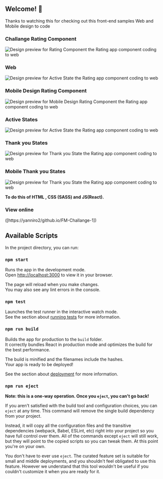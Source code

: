 ## Welcome! 👋

Thanks to watching this for checking out this front-end samples Web and Mobile design to code

### Challange Rating Component

![Design preview for Rating Component the  Rating  app component coding to web ](./Design/desktop-preview.jpg)

### Web

![Design preview for Active State the  Rating  app component coding to web ](./Design/desktop-design.jpg)

### Mobile Design Rating Component

![Design preview for Mobile Design Rating Component the  Rating  app component coding to web ](./Design/mobile-design.jpg)

### Active States

![Design preview for Active State the  Rating  app component coding to web ](./Design/active-states.jpg)

### Thank you States

![Design preview for Thank you State the  Rating  app component coding to web ](./Design/desktop-thank-you-state.jpg)

### Mobile Thank you States

![Design preview for Thank you State the  Rating  app component coding to web ](./Design/mobile-thank-you-state.jpg)

**To do this of HTML , CSS (SASS) and JS(React).**

### View online

([https://yanniro2/github.io/FM-Challange-1])

## Available Scripts

In the project directory, you can run:

### `npm start`

Runs the app in the development mode.\
Open [http://localhost:3000](http://localhost:3000) to view it in your browser.

The page will reload when you make changes.\
You may also see any lint errors in the console.

### `npm test`

Launches the test runner in the interactive watch mode.\
See the section about [running tests](https://facebook.github.io/create-react-app/docs/running-tests) for more information.

### `npm run build`

Builds the app for production to the `build` folder.\
It correctly bundles React in production mode and optimizes the build for the best performance.

The build is minified and the filenames include the hashes.\
Your app is ready to be deployed!

See the section about [deployment](https://facebook.github.io/create-react-app/docs/deployment) for more information.

### `npm run eject`

**Note: this is a one-way operation. Once you `eject`, you can't go back!**

If you aren't satisfied with the build tool and configuration choices, you can `eject` at any time. This command will remove the single build dependency from your project.

Instead, it will copy all the configuration files and the transitive dependencies (webpack, Babel, ESLint, etc) right into your project so you have full control over them. All of the commands except `eject` will still work, but they will point to the copied scripts so you can tweak them. At this point you're on your own.

You don't have to ever use `eject`. The curated feature set is suitable for small and middle deployments, and you shouldn't feel obligated to use this feature. However we understand that this tool wouldn't be useful if you couldn't customize it when you are ready for it.
